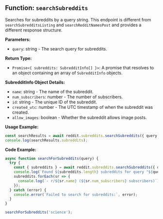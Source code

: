 ## Function: `searchSubreddits`

Searches for subreddits by a query string. This endpoint is different from `searchSubredditsListing` and `searchRedditNamesPost` and provides a different response structure.

**Parameters:**

- `query`: string - The search query for subreddits.

**Return Type:**

- `Promise<{ subreddits: SubredditInfo[] }>`: A promise that resolves to an object containing an array of `SubredditInfo` objects.

**SubredditInfo Object Details:**

- `name`: string - The name of the subreddit.
- `num_subscribers`: number - The number of subscribers.
- `id`: string - The unique ID of the subreddit.
- `created_utc`: number - The UTC timestamp of when the subreddit was created.
- `allow_images`: boolean - Whether the subreddit allows image posts.

**Usage Example:**

```typescript
const searchResults = await reddit.subreddits.searchSubreddits({ query: 'history' });
console.log(searchResults.subreddits);
```

**Code Example:**

```typescript
async function searchForSubreddits(query) {
  try {
    const { subreddits } = await reddit.subreddits.searchSubreddits({ query: query });
    console.log(`Found ${subreddits.length} subreddits for query "${query}":`);
    subreddits.forEach(sr => {
      console.log(`- r/${sr.name} (${sr.num_subscribers} subscribers)`);
    });
  } catch (error) {
    console.error(`Failed to search for subreddits:`, error);
  }
}

searchForSubreddits('science');
``` 